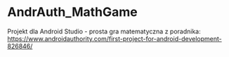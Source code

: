 # AndrAuth_MathGame
Projekt dla Android Studio - prosta gra matematyczna z poradnika: https://www.androidauthority.com/first-project-for-android-development-826846/
